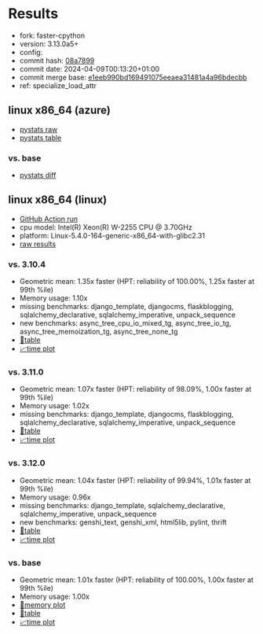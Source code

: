 # Results

- fork: faster-cpython
- version: 3.13.0a5+
- config: 
- commit hash: [08a7899](https://github.com/faster%2dcpython/cpython/commit/08a7899)
- commit date: 2024-04-09T00:13:20+01:00
- commit merge base: [e1eeb990bd169491075eeaea31481a4a96bdecbb](https://github.com/faster%2dcpython/cpython/commit/e1eeb990bd169491075eeaea31481a4a96bdecbb)
- ref: specialize_load_attr

## linux x86_64 (azure)

- [pystats raw](bm-20240409-azure-x86_64-faster%252dcpython-specialize_load_attr-3.13.0a5%2B-08a7899-pystats.json)
- [pystats table](bm-20240409-azure-x86_64-faster%252dcpython-specialize_load_attr-3.13.0a5%2B-08a7899-pystats.md)

### vs. base

- [pystats diff](bm-20240409-azure-x86_64-faster%252dcpython-specialize_load_attr-3.13.0a5%2B-08a7899-pystats-vs-base.md)

## linux x86_64 (linux)

- [GitHub Action run](https://github.com/faster-cpython/benchmarking/actions/runs/8607822191)
- cpu model: Intel(R) Xeon(R) W-2255 CPU @ 3.70GHz
- platform: Linux-5.4.0-164-generic-x86_64-with-glibc2.31
- [raw results](bm-20240409-linux-x86_64-faster%252dcpython-specialize_load_attr-3.13.0a5%2B-08a7899.json)

### vs. 3.10.4

- Geometric mean: 1.35x faster (HPT: reliability of 100.00%, 1.25x faster at 99th %ile)
- Memory usage: 1.10x
- missing benchmarks: django_template, djangocms, flaskblogging, sqlalchemy_declarative, sqlalchemy_imperative, unpack_sequence
- new benchmarks: async_tree_cpu_io_mixed_tg, async_tree_io_tg, async_tree_memoization_tg, async_tree_none_tg
- [📄table](bm-20240409-linux-x86_64-faster%252dcpython-specialize_load_attr-3.13.0a5%2B-08a7899-vs-3.10.4.md)
- [📈time plot](bm-20240409-linux-x86_64-faster%252dcpython-specialize_load_attr-3.13.0a5%2B-08a7899-vs-3.10.4.png)

### vs. 3.11.0

- Geometric mean: 1.07x faster (HPT: reliability of 98.09%, 1.00x faster at 99th %ile)
- Memory usage: 1.02x
- missing benchmarks: django_template, djangocms, flaskblogging, sqlalchemy_declarative, sqlalchemy_imperative, unpack_sequence
- [📄table](bm-20240409-linux-x86_64-faster%252dcpython-specialize_load_attr-3.13.0a5%2B-08a7899-vs-3.11.0.md)
- [📈time plot](bm-20240409-linux-x86_64-faster%252dcpython-specialize_load_attr-3.13.0a5%2B-08a7899-vs-3.11.0.png)

### vs. 3.12.0

- Geometric mean: 1.04x faster (HPT: reliability of 99.94%, 1.01x faster at 99th %ile)
- Memory usage: 0.96x
- missing benchmarks: django_template, sqlalchemy_declarative, sqlalchemy_imperative, unpack_sequence
- new benchmarks: genshi_text, genshi_xml, html5lib, pylint, thrift
- [📄table](bm-20240409-linux-x86_64-faster%252dcpython-specialize_load_attr-3.13.0a5%2B-08a7899-vs-3.12.0.md)
- [📈time plot](bm-20240409-linux-x86_64-faster%252dcpython-specialize_load_attr-3.13.0a5%2B-08a7899-vs-3.12.0.png)

### vs. base

- Geometric mean: 1.01x faster (HPT: reliability of 100.00%, 1.00x faster at 99th %ile)
- Memory usage: 1.00x
- [🧠memory plot](bm-20240409-linux-x86_64-faster%252dcpython-specialize_load_attr-3.13.0a5%2B-08a7899-vs-base-mem.png)
- [📄table](bm-20240409-linux-x86_64-faster%252dcpython-specialize_load_attr-3.13.0a5%2B-08a7899-vs-base.md)
- [📈time plot](bm-20240409-linux-x86_64-faster%252dcpython-specialize_load_attr-3.13.0a5%2B-08a7899-vs-base.png)

